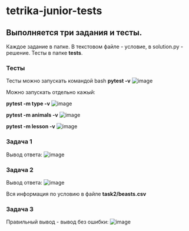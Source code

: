 # tetrika-junior-tests


## Выполняется три задания и тесты.
Каждое задание в папке. В текстовом файле - условие, в solution.py - решение. Тесты в папке **tests**.


### Тесты

Тесты можно запускать командой bash **pytest -v**
![image](https://github.com/user-attachments/assets/98b8efcc-f1e7-4fb0-ba29-5a3dbfdb5a29)

Можно запускать отдельно кажый:

**pytest -m type -v**
![image](https://github.com/user-attachments/assets/a39a61e0-2a7a-482b-ad6d-7d089b5a3cb0)

**pytest -m animals -v**
![image](https://github.com/user-attachments/assets/67147e8e-f038-45fe-bbad-d5d7c9b8f5b2)

**pytest -m lesson -v**
![image](https://github.com/user-attachments/assets/cbc8612a-f03c-4e2c-a698-109a19f9b9b0)

### Задача 1

Вывод ответа:
![image](https://github.com/user-attachments/assets/3be0e138-4a40-4fde-bdb2-21ca0598a627)

### Задача 2

Вывод ответа:
![image](https://github.com/user-attachments/assets/2e9184fb-1074-4c08-8887-677b7aea42f8)

Вся информация по условию в файле **task2/beasts.csv**

### Задача 3

Правильный вывод - вывод без ошибки:
![image](https://github.com/user-attachments/assets/9479ded3-464d-41ba-9c9a-8b03237a07b7)








